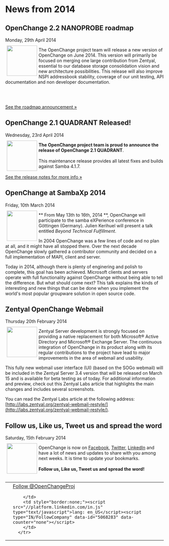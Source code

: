 # News from 2014 #

<div class="news">
  <h2>OpenChange 2.2 NANOPROBE roadmap</h2>
  <div class="date">Monday, 29th April 2014</div>

<img border="0" width="96" height="96" style="border: 0pt none;
margin: -5px 5px 5px; float: left;" alt=""
src="/images/openchange_logo_v2.png" />


The OpenChange project team will release a new version of OpenChange
on June 2014. This version will primarily be focused on merging one
large contribution from Zentyal, essential to our database storage
consolidation vision and new architecture possibilities. This release
will also improve NSPI addressbook stability, coverage of our unit
testing, API documentation and non developer documentation.

<br/><br/>

[See the roadmap announcement &raquo;](/developers/roadmap.html)
</div>

<div class="news">
  <h2>OpenChange 2.1 QUADRANT Released!</h2>
  <div class="date">Wednesday, 23rd April 2014</div>

<img border="0" width="96" height="96" style="border: 0pt none;
margin: -5px 5px 5px; float: left;" alt=""
src="/images/openchange_logo_v2.png" />

**The OpenChange project team is proud to announce the release of
OpenChange 2.1 QUADRANT**.  <br/><br/> This maintenance release
provides all latest fixes and builds against Samba 4.1.7.  <br/><br/>
[See the release notes for more info
&raquo;](/developers/relnotes/2.1-quadrant.html)
</div>


<div class="news">
  <h2>OpenChange at SambaXp 2014</h2>
  <div class="date">Friday, 10th March 2014</div>

<img border="0" width="96" height="96" style="border: 0pt none;
margin: -5px 5px 5px; float: left;" alt=""
src="/images/samba_logo.png" />

** From May 13th to 16th, 2014 **, OpenChange will participate to the
samba eXPerience conference in Göttingen (Germany). Julien Kerihuel
will present a talk entitled *Beyond Technical Fulfillment*.

In 2004 OpenChange was a few lines of code and no plan at all, and it
might have all stopped there. Over the next decade OpenChange slowly
gathered a contributor community and decided on a full implementation
of MAPI, client and server.  

Today in 2014, although there is plenty of enginering and polish to
complete, this goal has been achieved. Microsoft clients and servers
operate with full functionality against OpenChange without being able
to tell the difference. But what should come next? This talk explains
the kinds of interesting and new things that can be done when you
implement the world's most popular groupware solution in open source
code.
</div>

<div class="news">
<h2>Zentyal OpenChange Webmail</h2>
<div class="date">Thursday 20th February 2014</div>

<img border="0" width="96" height="96" style="border: 0pt none;
margin: -5px 5px 20px; float: left;" alt=""
src="/images/zentyal_logo.png" />

Zentyal Server development is strongly focused on providing a native
replacement for both Microsoft® Active Directory and Microsoft®
Exchange Server. The continuous integration of OpenChange in its
product along with its regular contributions to the project have lead
to major improvements in the area of webmail and usability.

This fully new webmail user interface (UI) (based on the SOGo webmail)
will be included in the Zentyal Server 3.4 version that will be
released on March 15 and is available for beta testing as of
today. For additional information and preview, check out this Zentyal
Labs article that highlights the main changes and includes several
screenshots.

You can read the Zentyal Labs article at the following address:
[http://labs.zentyal.org/zentyal-webmail-restyle/](http://labs.zentyal.org/zentyal-webmail-restyle/).


</div>

<div class="news">
<h2>Follow us, Like us, Tweet us and spread the word</h2>
<div class="date">Saturday, 15th February 2014</div>

<img border="0" width="96" height="96" style="border: 0pt none;
margin: -5px 5px 5px; float: left;" alt=""
src="/images/openchange_logo_v2.png" />

OpenChange is now on [Facebook](https://www.facebook.com/OpenChange),
[Twitter](https://twitter.com/OpenchangeProj),
[LinkedIn](http://www.linkedin.com/company/openchange/) and have a lot
of news and updates to share with you among next weeks. It is time to
update your bookmarks.
<br/><br/>
**Follow us, Like us, Tweet us and spread the word!**
<br/><br/>
    <table style="border:none;" align="center">
      <tr style="border:none;">
        <td style="border:none;"><div id="fb-root"></div><script>(function(d, s, id) {var js, fjs = d.getElementsByTagName(s)[0];if (d.getElementById(id)) return;js = d.createElement(s); js.id = id;js.src = "//connect.facebook.net/fr_FR/all.js#xfbml=1&appId=171342346240430";fjs.parentNode.insertBefore(js, fjs);}(document, 'script', 'facebook-jssdk'));</script><div class="fb-follow" data-href="http://www.facebook.com/OpenChange" data-colorscheme="light" data-layout="button" data-show-faces="true"></div>
        </td>
        <td style="border:none;"><a href="https://twitter.com/OpenChangeProj" class="twitter-follow-button" data-show-count="false">Follow @OpenChangeProj</a>
<script>!function(d,s,id){var js,fjs=d.getElementsByTagName(s)[0],p=/^http:/.test(d.location)?'http':'https';if(!d.getElementById(id)){js=d.createElement(s);js.id=id;js.src=p+'://platform.twitter.com/widgets.js';fjs.parentNode.insertBefore(js,fjs);}}(document, 'script', 'twitter-wjs');</script>
        </td>
        <td style="border:none;"><script src="//platform.linkedin.com/in.js" type="text/javascript">lang: en_US</script><script type="IN/FollowCompany" data-id="5068283" data-counter="none"></script>
        </td>
      </tr>
  </table>
</div>


